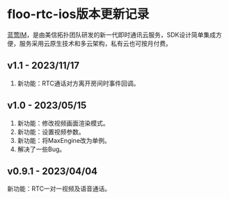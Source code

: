 # floo-rtc-ios版本更新记录
[蓝莺IM](https://www.lanyingim.com/)，是由美信拓扑团队研发的新一代即时通讯云服务，SDK设计简单集成方便，服务采用云原生技术和多云架构，私有云也可按月付费。

## v1.1 - 2023/11/17
1. 新功能：RTC通话对方离开房间时事件回调。

## v1.0 - 2023/05/15
1. 新功能：修改视频画面渲染模式。
2. 新功能：设置视频参数。
3. 新功能：将MaxEngine改为单例。
4. 解决了一些Bug。

## v0.9.1 - 2023/04/04
新功能：RTC一对一视频及语音通话。
